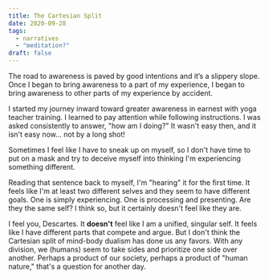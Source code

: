 ```yaml
---
title: The Cartesian Split
date: 2020-09-28
tags:
  - narratives
  - "meditation?"
draft: false
---
```

The road to awareness is paved by good intentions and it’s a slippery slope. Once I began to bring awareness to a part of my experience, I began to bring awareness to other parts of my experience by accident.

<!-- excerpt -->

I started my journey inward toward greater awareness in earnest with yoga teacher training. I learned to pay attention while following instructions. I was asked consistently to answer, "how am I doing?" It wasn't easy then, and it isn't easy now... not by a long shot!

Sometimes I feel like I have to sneak up on myself, so I don't have time to put on a mask and try to deceive myself into thinking I'm experiencing something different. 

Reading that sentence back to myself, I'm "hearing" it for the first time. It feels like I'm at least two different selves and they seem to have different goals. One is simply experiencing. One is processing and presenting. Are they the same self? I think so, but it certainly doesn't feel like they are.

I feel you, Descartes. It **doesn't** feel like I am a unified, singular self. It feels like I have different parts that compete and argue. But I don't think the Cartesian split of mind-body dualism has done us any favors. With any division, we (humans) seem to take sides and prioritize one side over another. Perhaps a product of our society, perhaps a product of "human nature," that's a question for another day.
